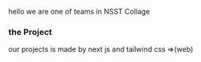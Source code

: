 hello we are one of teams in NSST Collage 


### the Project  ###
our projects is made by next js and tailwind css =>(web)



